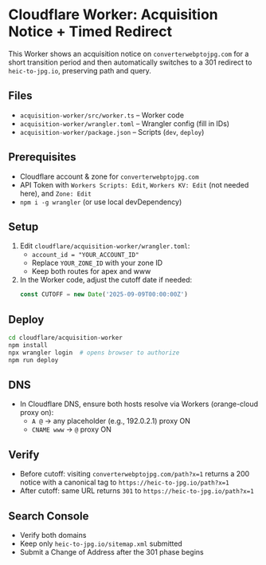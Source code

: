 # Cloudflare Worker: Acquisition Notice + Timed Redirect

This Worker shows an acquisition notice on `converterwebptojpg.com` for a short transition period and then automatically switches to a 301 redirect to `heic-to-jpg.io`, preserving path and query.

## Files
- `acquisition-worker/src/worker.ts` – Worker code
- `acquisition-worker/wrangler.toml` – Wrangler config (fill in IDs)
- `acquisition-worker/package.json` – Scripts (`dev`, `deploy`)

## Prerequisites
- Cloudflare account & zone for `converterwebptojpg.com`
- API Token with `Workers Scripts: Edit`, `Workers KV: Edit` (not needed here), and `Zone: Edit`
- `npm i -g wrangler` (or use local devDependency)

## Setup
1. Edit `cloudflare/acquisition-worker/wrangler.toml`:
   - `account_id = "YOUR_ACCOUNT_ID"`
   - Replace `YOUR_ZONE_ID` with your zone ID
   - Keep both routes for apex and www
2. In the Worker code, adjust the cutoff date if needed:
   ```ts
   const CUTOFF = new Date('2025-09-09T00:00:00Z')
   ```

## Deploy
```bash
cd cloudflare/acquisition-worker
npm install
npx wrangler login  # opens browser to authorize
npm run deploy
```

## DNS
- In Cloudflare DNS, ensure both hosts resolve via Workers (orange-cloud proxy on):
  - `A @` → any placeholder (e.g., 192.0.2.1) proxy ON
  - `CNAME www` → `@` proxy ON

## Verify
- Before cutoff: visiting `converterwebptojpg.com/path?x=1` returns a 200 notice with a canonical tag to `https://heic-to-jpg.io/path?x=1`
- After cutoff: same URL returns `301` to `https://heic-to-jpg.io/path?x=1`

## Search Console
- Verify both domains
- Keep only `heic-to-jpg.io/sitemap.xml` submitted
- Submit a Change of Address after the 301 phase begins 